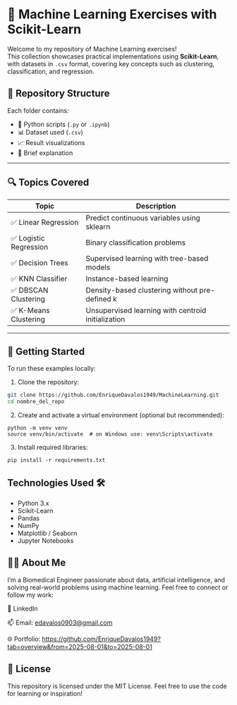 # 🧠 Machine Learning Exercises with Scikit-Learn

Welcome to my repository of Machine Learning exercises!  
This collection showcases practical implementations using **Scikit-Learn**, with datasets in `.csv` format, covering key concepts such as clustering, classification, and regression.

## 📁 Repository Structure


Each folder contains:
- 📄 Python scripts (`.py` or `.ipynb`)
- 📊 Dataset used (`.csv`)
- 📈 Result visualizations
- 📝 Brief explanation

---

## 🔍 Topics Covered

| Topic                | Description                                      |
|---------------------|--------------------------------------------------|
| ✅ Linear Regression | Predict continuous variables using sklearn       |
| ✅ Logistic Regression | Binary classification problems               |
| ✅ Decision Trees    | Supervised learning with tree-based models       |
| ✅ KNN Classifier    | Instance-based learning                          |
| ✅ DBSCAN Clustering | Density-based clustering without pre-defined k   |
| ✅ K-Means Clustering| Unsupervised learning with centroid initialization|

---

## 🚀 Getting Started

To run these examples locally:

1. Clone the repository:
```bash
git clone https://github.com/EnriqueDavalos1949/MachineLearning.git
cd nombre_del_repo
```
2. Create and activate a virtual environment (optional but recommended):

```
python -m venv venv
source venv/bin/activate  # on Windows use: venv\Scripts\activate
```
3. Install required libraries:

```
pip install -r requirements.txt
```

## Technologies Used 🛠️ 
- Python 3.x
- Scikit-Learn
- Pandas
- NumPy
- Matplotlib / Seaborn
- Jupyter Notebooks


## 👨‍💻 About Me
I’m a Biomedical Engineer passionate about data, artificial intelligence, and solving real-world problems using machine learning.
Feel free to connect or follow my work:

💼 LinkedIn

📫 Email: edavalos0903@gmail.com

🌐 Portfolio: https://github.com/EnriqueDavalos1949?tab=overview&from=2025-08-01&to=2025-08-01

## 📌 License
This repository is licensed under the MIT License.
Feel free to use the code for learning or inspiration!
